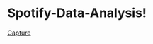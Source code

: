 # Spotify-Data-Analysis!

[Capture](https://user-images.githubusercontent.com/98543433/208051026-1cb2c52d-80e9-4ec3-bf91-71d34b0721ae.PNG)
